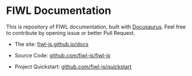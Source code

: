 # FIWL Documentation

This is repository of FIWL documentation, built with [Docusaurus](https://v2.docusaurus.io/). Feel free to contribute by opening issue or better Pull Request.

- The site: [fiwl-js.github.io/docs](http://fiwl-js.github.io/docs)

- Source Code: [github.com/fiwl-js/fiwl-js](https://github.com/fiwl-js/fiwl-js)

- Project Quickstart: [github.com/fiwl-js/quickstart](https://github.com/fiwl-js/quickstart)
